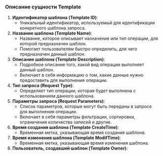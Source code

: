 ### Описание сущности Template 

1. **Идентификатор шаблона (Template ID)**:
    * Уникальный идентификатор, используемый для идентификации конкретного шаблона запроса.
2. **Название шаблона (Template Name)**:
    * Название, которое описывает назначение или тип операции, для которой предназначен шаблон. 
    * Помогает пользователям быстро определить, для чего предназначен данный шаблон.
3. **Описание шаблона (Template Description)**:
    * Подробное описание того, какой вид операции выполняет данный шаблон. 
    * Включает в себя информацию о том, какие данные нужно предоставить для выполнения операции.
4. **Тип запроса (Request Type)**:
    * Определяет тип операции, которая будет выполнена с использованием данного шаблона. 
5. **Параметры запроса (Request Parameters)**:
    * Список параметров, которые могут быть переданы в запросе для выполнения операции. 
    * Включает в себя параметры фильтрации, сортировки, ограничения количества записей и другие.
6. **Время создания шаблона (Template CreateTime)**:
    * Временная метка, указывающая время создания шаблона.
7. **Время изменения шаблона (Template ModifTime)**:
    * Временная метка, указывающая время изменения шаблона.
8. **Пользователь, создавший шаблон (Template Owner)**: